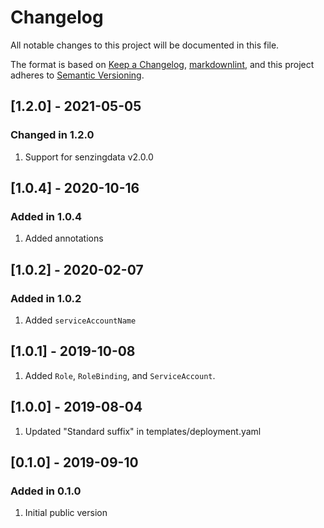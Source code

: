# Changelog

All notable changes to this project will be documented in this file.

The format is based on [Keep a Changelog](https://keepachangelog.com/en/1.0.0/),
[markdownlint](https://dlaa.me/markdownlint/),
and this project adheres to [Semantic Versioning](https://semver.org/spec/v2.0.0.html).

## [1.2.0] - 2021-05-05

### Changed in 1.2.0

1. Support for senzingdata v2.0.0

## [1.0.4] - 2020-10-16

### Added in 1.0.4

1. Added annotations

## [1.0.2] - 2020-02-07

### Added in 1.0.2

1. Added `serviceAccountName`

## [1.0.1] - 2019-10-08

1. Added `Role`, `RoleBinding`, and `ServiceAccount`.

## [1.0.0] - 2019-08-04

1. Updated "Standard suffix" in templates/deployment.yaml

## [0.1.0] - 2019-09-10

### Added in 0.1.0

1. Initial public version
